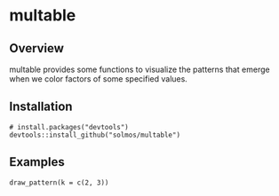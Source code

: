 # multable

## Overview

multable provides some functions to visualize the patterns that emerge when we
color factors of some specified values.

## Installation

```{r}
# install.packages("devtools")
devtools::install_github("solmos/multable")
```

## Examples

```{r}
draw_pattern(k = c(2, 3))
```
